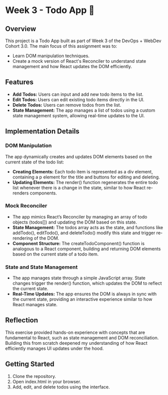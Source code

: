 # Week 3 - Todo App 🚀

## Overview

This project is a Todo App built as part of Week 3 of the DevOps + WebDev Cohort 3.0. The main focus of this assignment was to:

- Learn DOM manipulation techniques.
- Create a mock version of React's Reconciler to understand state management and how React updates the DOM efficiently.

## Features

- **Add Todos:** Users can input and add new todo items to the list.
- **Edit Todos:** Users can edit existing todo items directly in the UI.
- **Delete Todos:** Users can remove todos from the list.
- **State Management:** The app manages a list of todos using a custom state management system, allowing real-time updates to the UI.

## Implementation Details

### DOM Manipulation

The app dynamically creates and updates DOM elements based on the current state of the todo list:

- **Creating Elements:** Each todo item is represented as a div element, containing a p element for the title and buttons for editing and deleting.
- **Updating Elements:** The render() function regenerates the entire todo list whenever there is a change in the state, similar to how React re-renders components.

### Mock Reconciler

- The app mimics React’s Reconciler by managing an array of todo objects (todos[]) and updating the DOM based on this state.
- **State Management:** The todos array acts as the state, and functions like addTodo(), editTodo(), and deleteTodo() modify this state and trigger re-rendering of the DOM.
- **Component Structure:** The createTodoComponent() function is analogous to a React component, building and returning DOM elements based on the current state of a todo item.

### State and State Management

- The app manages state through a simple JavaScript array. State changes trigger the render() function, which updates the DOM to reflect the current state.
- **Real-Time Updates:** The app ensures the DOM is always in sync with the current state, providing an interactive experience similar to how React manages state.

## Reflection

This exercise provided hands-on experience with concepts that are fundamental to React, such as state management and DOM reconciliation. Building this from scratch deepened my understanding of how React efficiently manages UI updates under the hood.

## Getting Started

1. Clone the repository.
2. Open index.html in your browser.
3. Add, edit, and delete todos using the interface.
